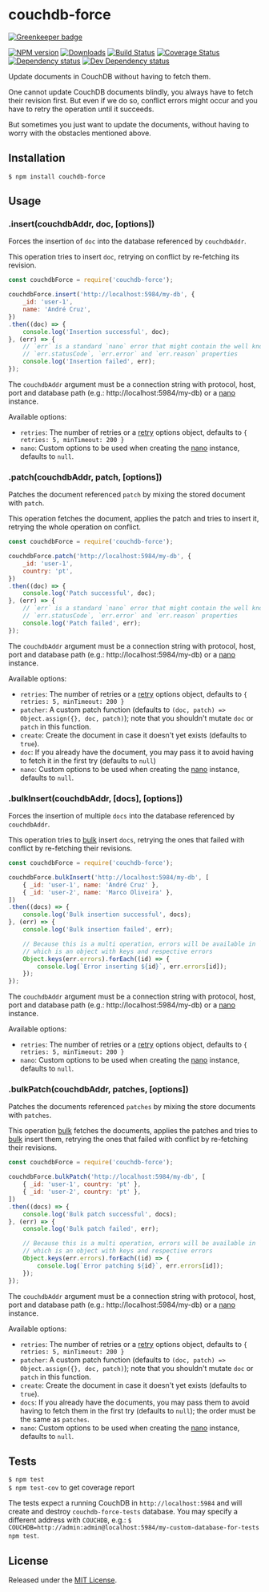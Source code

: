 # couchdb-force

[![Greenkeeper badge](https://badges.greenkeeper.io/IndigoUnited/node-couchdb-force.svg)](https://greenkeeper.io/)

[![NPM version][npm-image]][npm-url] [![Downloads][downloads-image]][npm-url] [![Build Status][travis-image]][travis-url] [![Coverage Status][coveralls-image]][coveralls-url] [![Dependency status][david-dm-image]][david-dm-url] [![Dev Dependency status][david-dm-dev-image]][david-dm-dev-url]

[npm-url]:https://npmjs.org/package/couchdb-force
[downloads-image]:http://img.shields.io/npm/dm/couchdb-force.svg
[npm-image]:http://img.shields.io/npm/v/couchdb-force.svg
[travis-url]:https://travis-ci.org/IndigoUnited/node-couchdb-force
[travis-image]:http://img.shields.io/travis/IndigoUnited/node-couchdb-force/master.svg
[coveralls-url]:https://coveralls.io/r/IndigoUnited/node-couchdb-force
[coveralls-image]:https://img.shields.io/coveralls/IndigoUnited/node-couchdb-force/master.svg
[david-dm-url]:https://david-dm.org/IndigoUnited/node-couchdb-force
[david-dm-image]:https://img.shields.io/david/IndigoUnited/node-couchdb-force.svg
[david-dm-dev-url]:https://david-dm.org/IndigoUnited/node-couchdb-force?type=dev
[david-dm-dev-image]:https://img.shields.io/david/dev/IndigoUnited/node-couchdb-force.svg

Update documents in CouchDB without having to fetch them.

One cannot update CouchDB documents blindly, you always have to fetch their revision first.
But even if we do so, conflict errors might occur and you have to retry the operation until it succeeds.

But sometimes you just want to update the documents, without having to worry with the obstacles mentioned above.


## Installation

`$ npm install couchdb-force`


## Usage

### .insert(couchdbAddr, doc, [options])

Forces the insertion of `doc` into the database referenced by `couchdbAddr`.

This operation tries to insert `doc`, retrying on conflict by re-fetching its revision.

```js
const couchdbForce = require('couchdb-force');

couchdbForce.insert('http://localhost:5984/my-db', {
    _id: 'user-1',
    name: 'André Cruz',
})
.then((doc) => {
    console.log('Insertion successful', doc);
}, (err) => {
    // `err` is a standard `nano` error that might contain the well known
    // `err.statusCode`, `err.error` and `err.reason` properties
    console.log('Insertion failed', err);
});
```

The `couchdbAddr` argument must be a connection string with protocol, host, port and database path (e.g.: http://localhost:5984/my-db) or a [nano](https://www.npmjs.com/package/nano) instance.

Available options:

- `retries`: The number of retries or a [retry](https://www.npmjs.org/package/retry) options object, defaults to `{ retries: 5, minTimeout: 200 }`
- `nano`: Custom options to be used when creating the [nano]((https://www.npmjs.com/package/nano)) instance, defaults to `null`.


### .patch(couchdbAddr, patch, [options])

Patches the document referenced `patch` by mixing the stored document with `patch`.

This operation fetches the document, applies the patch and tries to insert it, retrying the whole operation on conflict.

```js
const couchdbForce = require('couchdb-force');

couchdbForce.patch('http://localhost:5984/my-db', {
    _id: 'user-1',
    country: 'pt',
})
.then((doc) => {
    console.log('Patch successful', doc);
}, (err) => {
    // `err` is a standard `nano` error that might contain the well known
    // `err.statusCode`, `err.error` and `err.reason` properties
    console.log('Patch failed', err);
});
```

The `couchdbAddr` argument must be a connection string with protocol, host, port and database path (e.g.: http://localhost:5984/my-db) or a [nano](https://www.npmjs.com/package/nano) instance.

Available options:

- `retries`: The number of retries or a [retry](https://www.npmjs.org/package/retry) options object, defaults to `{ retries: 5, minTimeout: 200 }`
- `patcher`: A custom patch function (defaults to `(doc, patch) => Object.assign({}, doc, patch)`); note that you shouldn't mutate `doc` or `patch` in this function.
- `create`: Create the document in case it doesn't yet exists (defaults to `true`).
- `doc`: If you already have the document, you may pass it to avoid having to fetch it in the first try (defaults to `null`)
- `nano`: Custom options to be used when creating the [nano]((https://www.npmjs.com/package/nano)) instance, defaults to `null`.


### .bulkInsert(couchdbAddr, [docs], [options])

Forces the insertion of multiple `docs` into the database referenced by `couchdbAddr`.

This operation tries to [bulk](https://wiki.apache.org/couchdb/HTTP_Bulk_Document_API) insert `docs`, retrying the ones that failed with conflict by re-fetching their revisions.

```js
const couchdbForce = require('couchdb-force');

couchdbForce.bulkInsert('http://localhost:5984/my-db', [
    { _id: 'user-1', name: 'André Cruz' },
    { _id: 'user-2', name: 'Marco Oliveira' },
])
.then((docs) => {
    console.log('Bulk insertion successful', docs);
}, (err) => {
    console.log('Bulk insertion failed', err);

    // Because this is a multi operation, errors will be available in `err.errors`
    // which is an object with keys and respective errors
    Object.keys(err.errors).forEach((id) => {
        console.log(`Error inserting ${id}`, err.errors[id]);
    });
});
```

The `couchdbAddr` argument must be a connection string with protocol, host, port and database path (e.g.: http://localhost:5984/my-db) or a [nano](https://www.npmjs.com/package/nano) instance.

Available options:

- `retries`: The number of retries or a [retry](https://www.npmjs.org/package/retry) options object, defaults to `{ retries: 5, minTimeout: 200 }`
- `nano`: Custom options to be used when creating the [nano]((https://www.npmjs.com/package/nano)) instance, defaults to `null`.


### .bulkPatch(couchdbAddr, patches, [options])

Patches the documents referenced `patches` by mixing the store documents with `patches`.

This operation [bulk](https://wiki.apache.org/couchdb/HTTP_Bulk_Document_API) fetches the documents, applies the patches and tries to [bulk](https://wiki.apache.org/couchdb/HTTP_Bulk_Document_API) insert them, retrying the ones that failed with conflict by re-fetching their revisions.


```js
const couchdbForce = require('couchdb-force');

couchdbForce.bulkPatch('http://localhost:5984/my-db', [
    { _id: 'user-1', country: 'pt' },
    { _id: 'user-2', country: 'pt' },
])
.then((docs) => {
    console.log('Bulk patch successful', docs);
}, (err) => {
    console.log('Bulk patch failed', err);

    // Because this is a multi operation, errors will be available in `err.errors`
    // which is an object with keys and respective errors
    Object.keys(err.errors).forEach((id) => {
        console.log(`Error patching ${id}`, err.errors[id]);
    });
});
```

The `couchdbAddr` argument must be a connection string with protocol, host, port and database path (e.g.: http://localhost:5984/my-db) or a [nano](https://www.npmjs.com/package/nano) instance.

Available options:

- `retries`: The number of retries or a [retry](https://www.npmjs.org/package/retry) options object, defaults to `{ retries: 5, minTimeout: 200 }`
- `patcher`: A custom patch function (defaults to `(doc, patch) => Object.assign({}, doc, patch)`); note that you shouldn't mutate `doc` or `patch` in this function.
- `create`: Create the document in case it doesn't yet exists (defaults to `true`).
- `docs`: If you already have the documents, you may pass them to avoid having to fetch them in the first try (defaults to `null`); the order must be the same as `patches`.
- `nano`: Custom options to be used when creating the [nano]((https://www.npmjs.com/package/nano)) instance, defaults to `null`.


## Tests

`$ npm test`   
`$ npm test-cov` to get coverage report

The tests expect a running CouchDB in `http://localhost:5984` and will create and destroy `couchdb-force-tests` database. You may specify a different address with `COUCHDB`, e.g.: `$ COUCHDB=http://admin:admin@localhost:5984/my-custom-database-for-tests npm test`.


## License

Released under the [MIT License](http://www.opensource.org/licenses/mit-license.php).
